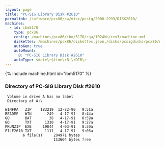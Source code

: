 ```yaml
---
layout: page
title: "PC-SIG Library Disk #2610"
permalink: /software/pcx86/sw/misc/pcsig/2000-2999/DISK2610/
machines:
  - id: ibm5170
    type: pcx86
    config: /machines/pcx86/ibm/5170/cga/1024kb/rev3/machine.xml
    diskettes: /machines/pcx86/diskettes.json,/disks/pcsigdisks/pcx86/diskettes.json
    autoGen: true
    autoMount:
      B: "PC-SIG Library Disk #2610"
    autoType: $date\r$time\rB:\rDIR\r
---
```


{% include machine.html id="ibm5170" %}

### Directory of PC-SIG Library Disk #2610

     Volume in drive A has no label
     Directory of A:\

    WINFRA   ZIP    183219  12-22-90   9:51a
    README   WIN       249   4-17-91   8:44a
    GO       BAT        38   4-17-91   8:59a
    GO       TXT      1310   4-17-91   9:27a
    PKUNZIP  EXE     19044   4-03-91   8:30a
    FILE2610 TXT      1111   4-17-91   9:06a
            6 file(s)     204971 bytes
                          113664 bytes free
